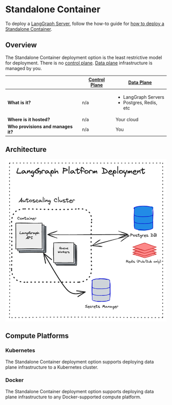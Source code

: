 # Standalone Container

To deploy a [LangGraph Server](../concepts/langgraph_server.md), follow the how-to guide for [how to deploy a Standalone Container](../cloud/deployment/standalone_container.md).

## Overview

The Standalone Container deployment option is the least restrictive model for deployment. There is no [control plane](./langgraph_control_plane.md). [Data plane](./langgraph_data_plane.md) infrastructure is managed by you.

|                   | [Control Plane](../concepts/langgraph_control_plane.md) | [Data Plane](../concepts/langgraph_data_plane.md) |
|-------------------|-------------------|------------|
| **What is it?** | n/a | <ul><li>LangGraph Servers</li><li>Postgres, Redis, etc</li></ul> |
| **Where is it hosted?** | n/a | Your cloud |
| **Who provisions and manages it?** | n/a | You |

## Architecture

![Standalone Container](./img/langgraph_platform_deployment_architecture.png)

## Compute Platforms

### Kubernetes

The Standalone Container deployment option supports deploying data plane infrastructure to a Kubernetes cluster.

### Docker

The Standalone Container deployment option supports deploying data plane infrastructure to any Docker-supported compute platform.
